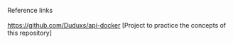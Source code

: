 Reference links <br><br>https://github.com/Duduxs/api-docker [Project to practice the concepts of this repository]

